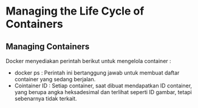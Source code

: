 # Managing the Life Cycle of Containers

## Managing Containers
Docker menyediakan perintah berikut untuk mengelola container :
- docker ps : Perintah ini bertanggung jawab untuk membuat daftar container yang sedang berjalan.
- Cointainer ID : Setiap container, saat dibuat mendapatkan ID container, yang berupa angka heksadesimal dan terlihat seperti ID gambar, tetapi sebenarnya tidak terkait.
